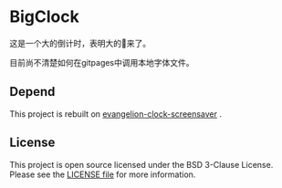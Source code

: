 # BigClock

这是一个大的倒计时，表明大的💊来了。

目前尚不清楚如何在gitpages中调用本地字体文件。

## Depend
This project is rebuilt on [evangelion-clock-screensaver](https://github.com/Wandmalfarbe/evangelion-clock-screensaver) . 

## License

This project is open source licensed under the BSD 3-Clause License. Please see the [LICENSE file](LICENSE) for more information.
